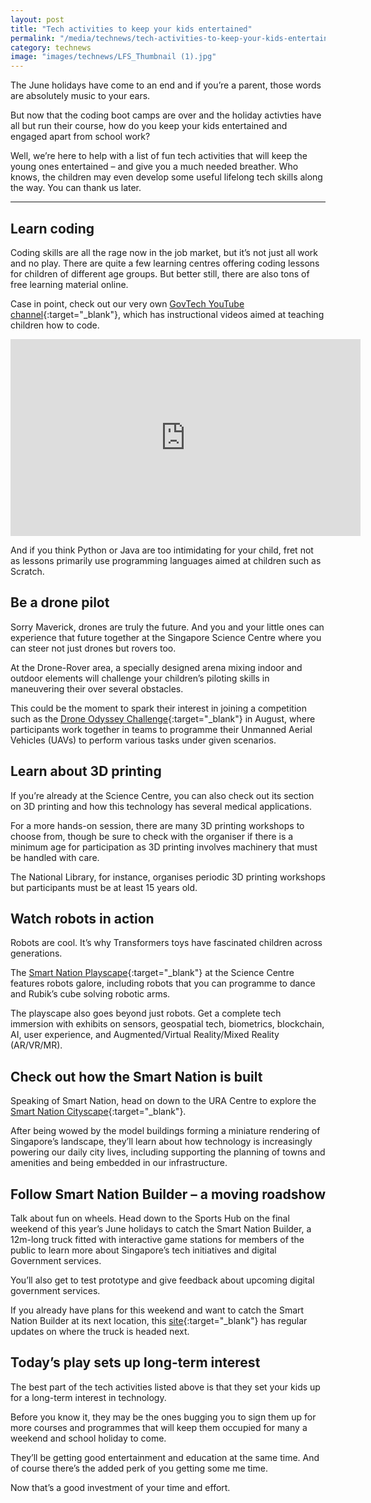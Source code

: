 ```yaml
---
layout: post
title: "Tech activities to keep your kids entertained"
permalink: "/media/technews/tech-activities-to-keep-your-kids-entertained"
category: technews
image: "images/technews/LFS_Thumbnail (1).jpg"
---
```


The June holidays have come to an end and if you’re a parent, those words are absolutely music to your ears. 

But now that the coding boot camps are over and the holiday activties have all but run their course, how do you keep your kids entertained and engaged apart from school work?

Well, we’re here to help with a list of fun tech activities that will keep the young ones entertained – and give you a much needed breather. Who knows, the children may even develop some useful lifelong tech skills along the way. You can thank us later. 


---

## Learn coding 

Coding skills are all the rage now in the job market, but it’s not just all work and no play. There are quite a few learning centres offering coding lessons for children of different age groups. But better still, there are also tons of free learning material online. 

Case in point, check out our very own [GovTech YouTube channel](https://www.youtube.com/c/GovTechSG){:target="_blank"}, which has instructional videos aimed at teaching children how to code.  

<iframe width="560" height="315" src="https://www.youtube.com/embed/MfkeAoVo4Vo" title="YouTube video player" frameborder="0" allow="accelerometer; autoplay; clipboard-write; encrypted-media; gyroscope; picture-in-picture" allowfullscreen></iframe>


And if you think Python or Java are too intimidating for your child, fret not as lessons primarily use programming languages aimed at children such as Scratch. 

## Be a drone pilot

Sorry Maverick, drones are truly the future. And you and your little ones can experience that future together at the Singapore Science Centre where you can steer not just drones but rovers too. 

At the Drone-Rover area, a specially designed arena mixing indoor and outdoor elements will challenge your children’s piloting skills in maneuvering their over several obstacles. 
 
This could be the moment to spark their interest in joining a competition such as the [Drone Odyssey Challenge](https://www.stemacademy.sg/drone-odyssey-challenge){:target="_blank"} in August, where participants work together in teams to programme their Unmanned Aerial Vehicles (UAVs) to perform various tasks under given scenarios.

## Learn about 3D printing

If you’re already at the Science Centre, you can also check out its section on 3D printing and how this technology has several medical applications. 

For a more hands-on session, there are many 3D printing workshops to choose from, though be sure to check with the organiser if there is a minimum age for participation as 3D printing involves machinery that must be handled with care. 

The National Library, for instance, organises periodic 3D printing workshops but participants must be at least 15 years old. 

## Watch robots in action

Robots are cool. It’s why Transformers toys have fascinated children across generations. 

The [Smart Nation Playscape](https://www.smartnation.gov.sg/community/showcases/playscape){:target="_blank"} at the Science Centre features robots galore, including robots that you can programme to dance and Rubik’s cube solving robotic arms.

The playscape also goes beyond just robots. Get a complete tech immersion with exhibits on sensors, geospatial tech, biometrics, blockchain, AI, user experience, and Augmented/Virtual Reality/Mixed Reality (AR/VR/MR). 

## Check out how the Smart Nation is built

Speaking of Smart Nation, head on down to the URA Centre to explore the [Smart Nation Cityscape](https://www.smartnation.gov.sg/community/showcases/cityscape){:target="_blank"}. 

After being wowed by the model buildings forming a miniature rendering of Singapore’s landscape, they’ll learn about how technology is increasingly powering our daily city lives, including supporting the planning of towns and amenities and being embedded in our infrastructure. 

## Follow Smart Nation Builder – a moving roadshow

Talk about fun on wheels. Head down to the Sports Hub on the final weekend of this year’s June holidays to catch the Smart Nation Builder, a 12m-long truck fitted with interactive game stations for members of the public to learn more about Singapore’s tech initiatives and digital Government services. 

You’ll also get to test prototype and give feedback about upcoming digital government services. 

If you already have plans for this weekend and want to catch the Smart Nation Builder at its next location, this [site](https://www.smartnation.gov.sg/community/showcases/builder){:target="_blank"} has regular updates on where the truck is headed next. 

## Today’s play sets up long-term interest

The best part of the tech activities listed above is that they set your kids up for a long-term interest in technology.

Before you know it, they may be the ones bugging you to sign them up for more courses and programmes that will keep them occupied for many a weekend and school holiday to come. 

They’ll be getting good entertainment and education at the same time. And of course there’s the added perk of you getting some me time. 

Now that’s a good investment of your time and effort. 

